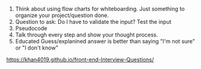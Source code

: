 1) Think about using flow charts for whiteboarding.
    Just something to organize your project/question done.
2) Question to ask:
    Do I have to validate the input? Test the input
3) Pseudocode
4) Talk through every step and show your thought process.
5) Educated Guess/explanined answer is better than saying "I'm not sure" or "I don't know"

https://khan4019.github.io/front-end-Interview-Questions/
